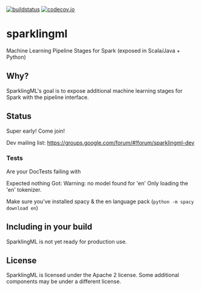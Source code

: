 [![buildstatus](https://travis-ci.org/sparklingpandas/sparklingml.svg?branch=master)](https://travis-ci.org/sparklingpandas/sparklingml)
[![codecov.io](http://codecov.io/github/sparklingpandas/sparklingml/coverage.svg?branch=master)](http://codecov.io/github/sparklingpandas/sparklingml?branch=master)

# sparklingml
Machine Learning Pipeline Stages for Spark (exposed in Scala/Java + Python)

## Why?

SparklingML's goal is to expose additional machine learning stages for Spark with the pipeline interface.

## Status

Super early! Come join!

Dev mailing list: https://groups.google.com/forum/#!forum/sparklingml-dev

### Tests

Are your DocTests failing with

Expected nothing
Got:
    <BLANKLINE>
        Warning: no model found for 'en'
    <BLANKLINE>
        Only loading the 'en' tokenizer.
    <BLANKLINE>


Make sure you've installed spacy & the en language pack (`python -m spacy download en`)

## Including in your build

SparklingML is not yet ready for production use.

## License

SparklingML is licensed under the Apache 2 license. Some additional components may be under a different license.
